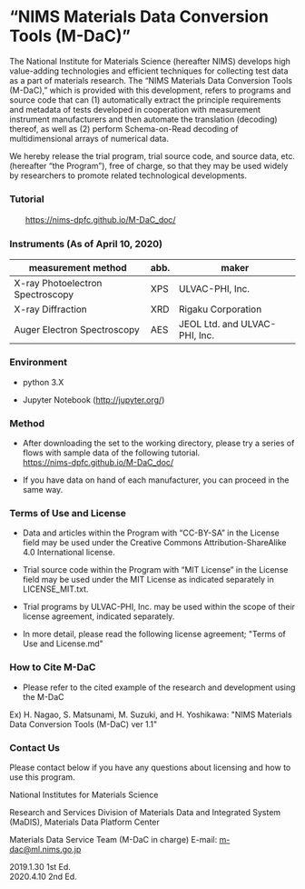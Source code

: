 # “NIMS Materials Data Conversion Tools (M-DaC)”

The National Institute for Materials Science (hereafter NIMS) develops high value-adding technologies and efficient techniques for collecting test data as a part of materials research. The “NIMS Materials Data Conversion Tools (M-DaC),” which is provided with this development, refers to programs and source code that can (1) automatically extract the principle requirements and metadata of tests developed in cooperation with measurement instrument manufacturers and then automate the translation (decoding) thereof, as well as (2) perform Schema-on-Read decoding of multidimensional arrays of numerical data. 

We hereby release the trial program, trial source code, and source data, etc. (hereafter “the Program”), free of charge, so that they may be used widely by researchers to promote related technological developments.

### Tutorial

　　https://nims-dpfc.github.io/M-DaC_doc/

### Instruments (As of April 10, 2020) 

| measurement method | abb. | maker |
| --- | --- | --- |
| X-ray Photoelectron Spectroscopy | XPS | ULVAC-PHI, Inc. |
| X-ray Diffraction | XRD | Rigaku Corporation |
| Auger Electron Spectroscopy | AES | JEOL Ltd. and ULVAC-PHI, Inc. |

### Environment

 * python 3.X

 * Jupyter Notebook (http://jupyter.org/)



### Method

* After downloading the set to the working directory, please try a series of flows with sample data of the following tutorial.<br />
 https://nims-dpfc.github.io/M-DaC_doc/

* If you have data on hand of each manufacturer, you can proceed in the same way.



### Terms of Use and License

* Data and articles within the Program with “CC-BY-SA” in the License field may be used under the Creative Commons Attribution-ShareAlike 4.0 International license.

* Trial source code within the Program with “MIT License” in the License field may be used under the MIT License as indicated separately in LICENSE_MIT.txt. 

* Trial programs by ULVAC-PHI, Inc. may be used within the scope of their license agreement, indicated separately.

* In more detail, please read the following license agreement; "Terms of Use and License.md"



### How to Cite M-DaC

* Please refer to the cited example of the research and development using the M-DaC

Ex)  H. Nagao, S. Matsunami, M. Suzuki, and H. Yoshikawa: "NIMS Materials Data Conversion Tools (M-DaC) ver 1.1"



### Contact Us

Please contact below if you have any questions about licensing and how to use this program.

National Institutes for Materials Science 

  Research and Services Division of Materials Data and Integrated System (MaDIS), Materials Data Platform Center

  Materials Data Service Team (M-DaC in charge) E-mail: m-dac@ml.nims.go.jp


2019.1.30 1st Ed.  
2020.4.10  2nd Ed.
